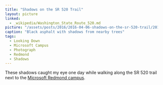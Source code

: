 ```yaml
---
title: "Shadows on the SR 520 Trail"
layout: picture
linked:
  - _wikipedia/Washington_State_Route_520.md
picture: "/assets/posts/2016/2016-04-06-shadows-on-the-sr-520-trail/2016-04-06-shadows-on-the-sr-520-trail-smaller.jpg"
caption: "Black asphalt with shadows from nearby trees"
tags:
  - Looking Down
  - Microsoft Campus
  - Photograph
  - Redmond
  - Shadows
---
```


These shadows caught my eye one day while walking along the SR 520 trail next to the [Microsoft Redmond campus](https://en.wikipedia.org/wiki/Microsoft_Redmond_Campus).